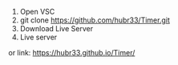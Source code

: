 1. Open VSC
2. git clone https://github.com/hubr33/Timer.git
3. Download Live Server
4. Live server

or link: https://hubr33.github.io/Timer/

